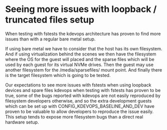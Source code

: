 # Seeing more issues with loopback / truncated files setup

When testing with fstests the kdevops architecture has proven to find more
issues than with a regular bare metal setup.

If using bare metal we have to consider that the host has its own filesystem.
And if using virtualization behind the scenes we then have the filesystem where
the OS for the guest will placed and the sparse files which will be used by each
guest for its virtual NVMe drives. Then the guest may use another filesystem for
the /media/sparsefiles/ mount point. And finally there is the target filesystem
which is going to be tested.

Our expectations to see more issues with fstests when using loopback devices
and spare files kdevops when testing with fstests has proven to be true, some
of the bugs reported with kdevops are not easily reproduced by filesystem
developers otherwise, and so the extra development guests which can be set up
with CONFIG_KDEVOPS_BASELINE_AND_DEV have proven to be valuable to allow
developers to reproduce the issue easily. This setup tends to expose more
filesystem bugs than a direct real hardware setup.

